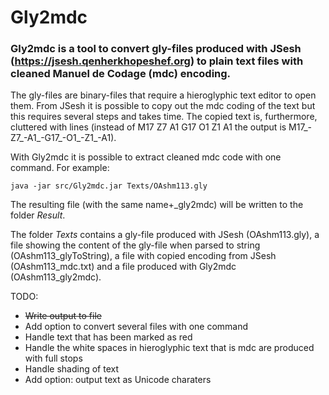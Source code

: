 # Gly2mdc
### Gly2mdc is a tool to convert gly-files produced with JSesh (https://jsesh.qenherkhopeshef.org) to plain text files with cleaned Manuel de Codage (mdc) encoding.

The gly-files are binary-files that require a hieroglyphic text editor to open them. From JSesh it is possible to copy out the mdc coding of the text but this requires several steps and takes time. The copied text is, furthermore, cluttered with lines (instead of M17 Z7 A1 G17 O1 Z1 A1 the output is M17_-Z7_-A1_-G17_-O1_-Z1_-A1).

With Gly2mdc it is possible to extract cleaned mdc code with one command. For example:

    java -jar src/Gly2mdc.jar Texts/OAshm113.gly

The resulting file (with the same name+\_gly2mdc) will be written to the folder _Result_.

The folder <i>Texts</i> contains a gly-file produced with JSesh (OAshm113.gly), a file showing the content of the gly-file when parsed to string (OAshm113_glyToString), a file with copied encoding from JSesh (OAshm113_mdc.txt) and a file produced with Gly2mdc (OAshm113_gly2mdc).

TODO:
- ~~Write output to file~~
- Add option to convert several files with one command
- Handle text that has been marked as red
- Handle the white spaces in hieroglyphic text that is mdc are produced with full stops
- Handle shading of text
- Add option: output text as Unicode charaters
